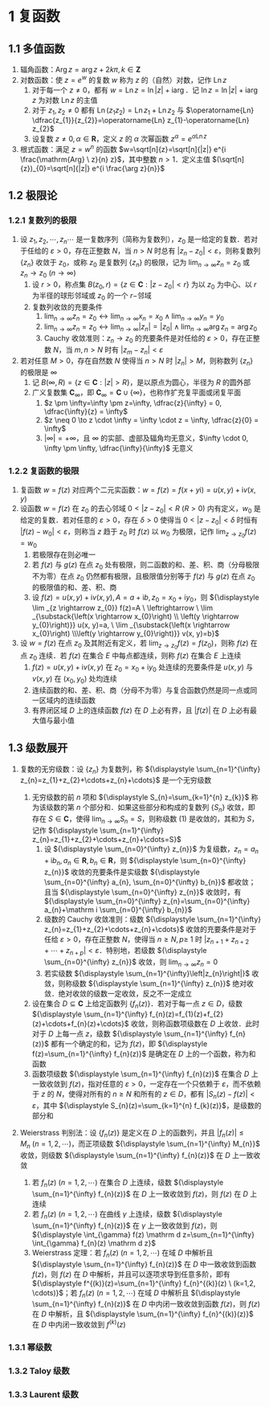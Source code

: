 # 1 复函数

## 1.1 多值函数
1. 辐角函数：$\operatorname{Arg} z=\arg z+2 k \pi, k \in \mathbf Z$
2. 对数函数：使 $z=e^{w}$ 的复数 $w$ 称为 $z$ 的（自然）对数，记作 $\operatorname{Ln} z$
    1. 对于每一个 $z \neq 0$，都有 $w=\operatorname{Ln} z=\ln |z|+\mathrm i \operatorname{arg}$．记 $\ln z = \ln |z| + \mathrm i \arg z$ 为对数 $\operatorname{Ln} z$ 的主值
    2. 对于 $z_1, z_2 \neq 0$ 都有 $\operatorname{Ln}\left(z_{1} z_{2}\right)=\operatorname{Ln} z_{1}+\operatorname{Ln} z_{2}$ 与 $\operatorname{Ln} \dfrac{z_{1}}{z_{2}}=\operatorname{Ln} z_{1}-\operatorname{Ln} z_{2}$
    3. 设复数 $z \neq 0, \alpha \in \mathbf R$，定义 $z$ 的 $\alpha$ 次幂函数 $z^{\alpha} = e^{\alpha \operatorname{Ln} z}$
3. 根式函数：满足 $z=w^{n}$ 的函数 $w=\sqrt[n]{z}=\sqrt[n]{|z|} e^{i \frac{\mathrm{Arg} \ z}{n} z}$，其中整数 $n > 1$．定义主值 $(\sqrt[n]{z})_{0}=\sqrt[n]{|z|} e^{i \frac{\arg z}{n}}$

## 1.2 极限论
### 1.2.1 复数列的极限
1. 设 $z_{1}, z_{2}, \cdots, z_{n} \cdots$ 是一复数序列（简称为复数列），$z_{0}$ 是一给定的复数．若对于任给的 $\varepsilon>0$，存在正整数 $N$，当 $n>N$ 时总有 $\left|z_{n}-z_{0}\right|<\varepsilon$，则称复数列 $\left\{z_{n}\right\}$ 收敛于 $z_{0}$，或称 $z_{0}$ 是复数列 $\left\{z_{n}\right\}$ 的极限，记为 ${\displaystyle \lim _{n \rightarrow \infty} z_{n}=z_{0}}$ 或 ${\displaystyle z_{n} \rightarrow z_{0} \ (n \rightarrow \infty)}$
    1. 设 $r>0$，称点集 $B\left(z_{0}, r\right)=\left\{z \in \mathbf{C}:\left|z-z_{0}\right|<r\right\}$ 为以 $z_{0}$ 为中心、以 $r$ 为半径的球形邻域或 $z_{0}$ 的一个 $r-$邻域
    2. 复数列收敛的充要条件
        1. ${\displaystyle \lim _{n \rightarrow \infty} z_{n}=z_{0} \leftrightarrow \lim _{n \rightarrow \infty} x_{n}=x_{0} \wedge  \lim _{n \rightarrow \infty} y_{n}=y_{0}}$
        2. ${\displaystyle \lim _{n \rightarrow \infty} z_{n}=z_{0} \leftrightarrow \lim _{n \rightarrow \infty}\left|z_{n}\right|=\left|z_{0}\right| \wedge \lim _{n \rightarrow \infty} \arg z_{n}=\arg z_{0}}$
        3. $\text{Cauchy}$ 收敛准则：$z_{n} \rightarrow z_{0}$ 的充要条件是对任给的 $\varepsilon>0$，存在正整数 $N$，当 $m, n>N$ 时有 $\left|z_{m}-z_{n}\right|<\varepsilon$
2. 若对任意 $M>0$，存在自然数 $N$ 使得当 $n>N$ 时 $\left|z_{n}\right|>M$，则称数列 $\left\{z_{n}\right\}$ 的极限是 $\infty$
    1. 记 $B(\infty, R)=\{z \in \mathbf{C}:|z|>R\}$，是以原点为圆心，半径为 $R$ 的圆外部
    2. 广义复数集 $\mathbf{C}_{\infty}$，即 $\mathbf{C}_{\infty}=\mathbf{C} \cup\{\infty\}$，也称作扩充复平面或闭复平面
        1. $z \pm \infty=\infty \pm z=\infty, \dfrac{z}{\infty} = 0, \dfrac{\infty}{z} = \infty$
        2. $z \neq 0 \to z \cdot \infty = \infty \cdot z = \infty, \dfrac{z}{0} = \infty$
        3. $|\infty| = +\infty$，且 $\infty$ 的实部、虚部及辐角均无意义，$\infty \cdot 0, \infty \pm \infty, \dfrac{\infty}{\infty}$ 无意义

### 1.2.2 复函数的极限
1. 复函数 $w=f(z)$ 对应两个二元实函数：$w=f(z)=f(x+y \mathrm i)=u(x, y)+\mathrm i v(x, y)$
2. 设函数 $w=f(z)$ 在 $z_{0}$ 的去心邻域 $0<\left|z-z_{0}\right|<R \ (R>0)$ 内有定义，$w_{0}$ 是给定的复数．若对任意的 $\varepsilon>0$，存在 $\delta>0$ 使得当 $0< \left|z-z_{0}\right|<\delta$ 时恒有 $\left|f(z)-w_{0}\right|<\varepsilon$，则称当 $z$ 趋于 $z_{0}$ 时 $f(z)$ 以 $w_{0}$ 为极限，记作 ${\displaystyle \lim _{z \rightarrow z_{0}} f(z)=w_{0}}$
    1. 若极限存在则必唯一
    2. 若 $f(z)$ 与 $g(z)$ 在点 $z_{0}$ 处有极限，则二函数的和、差、积、商（分母极限不为零）在点 $z_{0}$ 仍然都有极限，且极限值分别等于 $f(z)$ 与 $g(z)$ 在点 $z_{0}$ 的极限值的和、差、积、商
    3. 设 $f(z)=u(x, y)+\mathrm i v(x, y), A=a+\mathrm i b, z_{0}=x_{0}+\mathrm i y_{0}$，则 ${\displaystyle \lim _{z \rightarrow z_{0}} f(z)=A \  \leftrightarrow \  \lim _{\substack{\left(x \rightarrow x_{0}\right) \\ \left(y \rightarrow y_{0}\right)}} u(x, y)=a, \  \lim _{\substack{\left(x \rightarrow x_{0}\right) \\\left(y \rightarrow y_{0}\right)}} v(x, y)=b}$
3. 设 $w=f(z)$ 在点 $z_{0}$ 及其附近有定义，若 ${\displaystyle \lim _{z \rightarrow z_{0}} f(z)=f\left(z_{0}\right)}$，则称 $f(z)$ 在点 $z_{0}$ 连续．若 $f(z)$ 在集合 $E$ 中每点都连续，则称 $f(z)$ 在集合 $E$ 上连续
    1. $f(z)=u(x, y)+\mathrm i v(x, y)$ 在 $z_{0}=x_{0}+\mathrm i y_{0}$ 处连续的充要条件是 $u(x, y)$ 与 $v(x, y)$ 在 $\left(x_{0}, y_{0}\right)$ 处均连续
    2. 连续函数的和、差、积、商（分母不为零）与复合函数仍然是同一点或同一区域内的连续函数
    3. 有界闭区域 $D$ 上的连续函数 $f(z)$ 在 $D$ 上必有界，且 $|f(z)|$ 在 $D$ 上必有最大值与最小值

## 1.3 级数展开
1. 复数的无穷级数：设 $\left\{z_{n}\right\}$ 为复数列，称 ${\displaystyle \sum_{n=1}^{\infty} z_{n}=z_{1}+z_{2}+\cdots+z_{n}+\cdots}$ 是一个无穷级数
    1. 无穷级数的前 $n$ 项和 ${\displaystyle S_{n}=\sum_{k=1}^{n} z_{k}}$ 称为该级数的第 $n$ 个部分和．如果这些部分和构成的复数列 $\left\{S_{n}\right\}$ 收敛，即存在 $S \in \mathbf{C}$，使得 ${\displaystyle \lim _{n \rightarrow \infty} S_{n}=S}$，则称级数 (1) 是收敛的，其和为 $S$，记作 ${\displaystyle \sum_{n=1}^{\infty} z_{n}=z_{1}+z_{2}+\cdots+z_{n}+\cdots=S}$
        1. 设 ${\displaystyle \sum_{n=0}^{\infty} z_{n}}$ 为复级数，$z_{n}=a_{n}+\mathrm i b_{n}, a_{n} \in \mathbf{R}, b_{n} \in \mathbf{R}$，则 ${\displaystyle \sum_{n=0}^{\infty} z_{n}}$ 收敛的充要条件是实级数 ${\displaystyle \sum_{n=0}^{\infty} a_{n}, \sum_{n=0}^{\infty} b_{n}}$ 都收敛；且当 ${\displaystyle \sum_{n=0}^{\infty} z_{n}}$ 收敛时，有 ${\displaystyle \sum_{n=0}^{\infty} z_{n}=\sum_{n=0}^{\infty} a_{n}+\mathrm i \sum_{n=0}^{\infty} b_{n}}$
        2. 级数的 $\text{Cauchy}$ 收敛准则：级数 ${\displaystyle \sum_{n=1}^{\infty} z_{n}=z_{1}+z_{2}+\cdots+z_{n}+\cdots}$ 收敛的充要条件是对于任给 $\varepsilon>0$，存在正整数 $N$，使得当 $n \geqslant N, p \geqslant$ 1 时 $\left|z_{n+1}+z_{n+2}+\cdots+z_{n+p}\right|<\varepsilon$．特别地，若级数 ${\displaystyle \sum_{n=0}^{\infty} z_{n}}$ 收敛，则 ${\displaystyle \lim _{n \rightarrow \infty} z_{n}=0}$
        3. 若实级数 ${\displaystyle \sum_{n=1}^{\infty}\left|z_{n}\right|}$ 收敛，则称级数 ${\displaystyle \sum_{n=1}^{\infty} z_{n}}$ 绝对收敛．绝对收敛的级数一定收敛，反之不一定成立
    2. 设在集合 $D \subseteq \mathbf{C}$ 上给定函数列 $\left\{f_{n}(z)\right\}$．若对于每一点 $z \in D$，级数 ${\displaystyle \sum_{n=1}^{\infty} f_{n}(z)=f_{1}(z)+f_{2}(z)+\cdots+f_{n}(z)+\cdots}$ 收敛，则称函数项级数在 $D$ 上收敛．此时对于 $D$ 上每一点 $z$，级数 ${\displaystyle \sum_{n=1}^{\infty} f_{n}(z)}$ 都有一个确定的和，记为 $f(z)$，即 ${\displaystyle f(z)=\sum_{n=1}^{\infty} f_{n}(z)}$ 是确定在 $D$ 上的一个函数，称为和函数
    3. 函数项级数 ${\displaystyle \sum_{n=1}^{\infty} f_{n}(z)}$ 在集合 $D$ 上一致收敛到 $f(z)$，指对任意的 $\varepsilon>0$，一定存在一个只依赖于 $\varepsilon$，而不依赖于 $z$ 的 $N$，使得对所有的 $n \geqslant N$ 和所有的 $z \in D$，都有 $\left|S_{n}(z)-f(z)\right|<\varepsilon$，其中 ${\displaystyle S_{n}(z)=\sum_{k=1}^{n} f_{k}(z)}$，是级数的部分和

2. $\text{Weierstrass}$ 判别法：设 $\left\{f_{n}(z)\right\}$ 是定义在 $D$ 上的函数列，并且 $\left|f_{n}(z)\right| \leqslant M_{n} \ (n=1,2, \cdots)$，而正项级数 ${\displaystyle \sum_{n=1}^{\infty} M_{n}}$ 收敛，则级数 ${\displaystyle \sum_{n=1}^{\infty} f_{n}(z)}$ 在 $D$ 上一致收敛
    1. 若 $f_{n}(z) \ (n=1,2, \cdots)$ 在集合 $D$ 上连续，级数 ${\displaystyle \sum_{n=1}^{\infty} f_{n}(z)}$ 在 $D$ 上一致收敛到 $f(z)$，则 $f(z)$ 在 $D$ 上连续
    2. 若 $f_{n}(z) \ (n=1,2, \cdots)$ 在曲线 $\gamma$ 上连续，级数 ${\displaystyle \sum_{n=1}^{\infty} f_{n}(z)}$ 在 $\gamma$ 上一致收敛到 $f(z)$，则 ${\displaystyle \int_{\gamma} f(z) \mathrm d z=\sum_{n=1}^{\infty} \int_{\gamma} f_{n}(z) \mathrm d z}$
    3. $\text{Weierstrass}$ 定理：若 $f_{n}(z) \ (n=1,2, \cdots)$ 在域 $D$ 中解析且 ${\displaystyle \sum_{n=1}^{\infty} f_{n}(z)}$ 在 $D$ 中一致收敛到函数 $f(z)$，则 $f(z)$ 在 $D$ 中解析，并且可以逐项求导到任意多阶，即有 ${\displaystyle f^{(k)}(z)=\sum_{n=1}^{\infty} f_{n}^{(k)}(z) \ (k=1,2, \cdots)}$；若 $f_{n}(z) \ (n=1,2, \cdots)$ 在域 $D$ 中解析且 ${\displaystyle \sum_{n=1}^{\infty} f_{n}(z)}$ 在 $D$ 中内闭一致收敛到函数 $f(z)$，则 $f(z)$ 在 $D$ 中解析，且 ${\displaystyle \sum_{n=1}^{\infty} f_{n}^{(k)}(z)}$ 在 $D$ 中内闭一致收敛到 $f^{(k)}(z)$

### 1.3.1 幂级数

### 1.3.2 Taloy 级数

### 1.3.3 Laurent 级数
